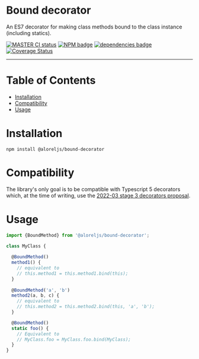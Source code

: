 # Bound decorator

An ES7 decorator for making class methods bound to the class instance (including statics).

[![MASTER CI status](https://github.com/Alorel/bound-decorator/actions/workflows/core.yml/badge.svg)](https://github.com/Alorel/bound-decorator/actions/workflows/core.yml?query=branch%3Amaster)
[![NPM badge](https://img.shields.io/npm/v/%40aloreljs/bound-decorator)](https://www.npmjs.com/package/%40aloreljs/bound-decorator)
[![dependencies badge](https://img.shields.io/librariesio/release/npm/%40aloreljs/bound-decorator)](https://libraries.io/npm/@aloreljs%2Fbound-decorator)
[![Coverage Status](https://coveralls.io/repos/github/Alorel/bound-decorator/badge.svg)](https://coveralls.io/github/Alorel/bound-decorator)

-----

# Table of Contents

<!-- START doctoc generated TOC please keep comment here to allow auto update -->
<!-- DON'T EDIT THIS SECTION, INSTEAD RE-RUN doctoc TO UPDATE -->

- [Installation](#installation)
- [Compatibility](#compatibility)
- [Usage](#usage)

<!-- END doctoc generated TOC please keep comment here to allow auto update -->

# Installation

```
npm install @aloreljs/bound-decorator
```

# Compatibility

The library's only goal is to be compatible with Typescript 5 decorators which, at the time of writing, use the [2022-03 stage 3 decorators proposal](https://2ality.com/2022/10/javascript-decorators.html).

# Usage

```javascript
import {BoundMethod} from '@aloreljs/bound-decorator';

class MyClass {
  
  @BoundMethod()
  method1() {
    // equivalent to
    // this.method1 = this.method1.bind(this);
  }
  
  @BoundMethod('a', 'b')
  method2(a, b, c) {
    // equivalent to
    // this.method2 = this.method2.bind(this, 'a', 'b');
  }

  @BoundMethod()
  static foo() {
    // Equivalent to
    // MyClass.foo = MyClass.foo.bind(MyClass);
  }
}
```

